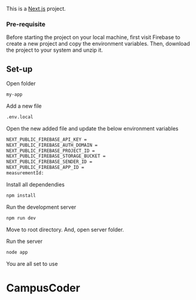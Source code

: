 This is a [Next.js](https://nextjs.org/) project.

### Pre-requisite

Before starting the project on your local machine, first visit Firebase to create a new project and copy the environment variables. Then, download the project to your system and unzip it.

## Set-up

Open folder 
```bash
my-app
```

Add a new file
``` bash
.env.local
```

Open the new added file and update the below environment variables
``` bash
NEXT_PUBLIC_FIREBASE_API_KEY =
NEXT_PUBLIC_FIREBASE_AUTH_DOMAIN = 
NEXT_PUBLIC_FIREBASE_PROJECT_ID = 
NEXT_PUBLIC_FIREBASE_STORAGE_BUCKET =
NEXT_PUBLIC_FIREBASE_SENDER_ID = 
NEXT_PUBLIC_FIREBASE_APP_ID = 
measurementId: 
```

Install all dependendies
```bash
npm install
```

Run the development server
``` bash
npm run dev
```

Move to root directory. And, open server folder.

Run the server
```bash
node app
```

You are all set to use 
# CampusCoder
